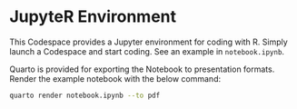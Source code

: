 # JupyteR Environment

This Codespace provides a Jupyter environment for coding with R. Simply launch a Codespace and start coding. See an example in `notebook.ipynb`.

Quarto is provided for exporting the Notebook to presentation formats. Render the example notebook with the below command:

```bash
quarto render notebook.ipynb --to pdf
```
